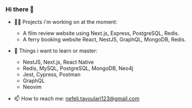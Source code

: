 ### Hi there 👋

- :sassy_woman: Projects i'm working on at the moment:
  - A film review website using Next.js, Express, PostgreSQL, Redis.
  - A ferry booking website React, NestJS, GraphQL, MongoDB, Redis.

- :dart: Things i want to learn or master:
  -  NestJS, Next.js, React Native
  -  Redis, MySQL, PostgreSQL, MongoDB, Neo4j
  -  Jest, Cypress, Postman 
  -  GraphQL
  -  Neovim 
  
- 📫 How to reach me: nefeli.tavoulari123@gmail.com
